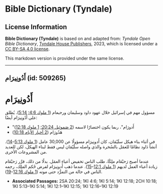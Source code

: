 # Bible Dictionary (Tyndale)

## License Information

**Bible Dictionary (Tyndale)** is based on and adapted from: _Tyndale Open Bible Dictionary_, [Tyndale House Publishers](https://tyndaleopenresources.com/), 2023, which is licensed under a [CC BY-SA 4.0 license](https://creativecommons.org/licenses/by-sa/4.0/legalcode.en).

This markdown version is provided under the same license.



--------------------------------

## أَدُونِيرَام (id: 509265)

أَدُونِيرَام
============

مسؤول مهم في إسرائيل خلال عهود داود وسليمان ورحبعام ([1 ملوك 4:6؛](https://ref.ly/1Kgs4:6) [5:14](https://ref.ly/1Kgs5:14)). يُطلق على أَدُونِيرَام أيضًا:

* "أَدورَام"، ربما يكون اختصارًا لاسمه ([2 صَموئِيل 20:24؛](https://ref.ly/2Sam20:24) [1 ملوك 12:18](https://ref.ly/1Kgs12:18))
* هَدُورَام ([2 أخبار الأيام 10:18](https://ref.ly/2Chr10:18))

في أثناء بناء هيكل سلَيْمَان، كان أَدونِيرَام مسؤولًا عن 30,000 عامل ([1 ملوك 5:13](https://ref.ly/1Kgs5:13-1Kgs5:14)–[14](https://ref.ly/1Kgs5:13-1Kgs5:14)). أنشأ دَاود نظامًا للعمَل بالسُخرة والذي واصله سلَيْمَان ليس فقط لبناء الهيكل، لكن للعديد من المشروعات الأخرى.

عندما أصبح رَحبْعَام ملِكًا، طلب الناس تخفيض أعباء العمَل. بدلًا من ذلك، قرَّر رَحبْعَام زيادة أعباء العمل لديهم ([1 ملوك 12:1](https://ref.ly/1Kgs12:1-1Kgs12:15)–[15](https://ref.ly/1Kgs12:1-1Kgs12:15)). عندما ذهب أَدونِيرَام لفرض حُكم الملِك، رجمه الناس في حالة من التمرُّد حتى موته ([1 ملوك 12:16](https://ref.ly/1Kgs12:16-1Kgs12:19)–[19](https://ref.ly/1Kgs12:16-1Kgs12:19)).

* **Associated Passages:** 2SA 20:24; 1KI 4:6; 1KI 5:14; 1KI 12:18; 2CH 10:18; 1KI 5:13–1KI 5:14; 1KI 12:1–1KI 12:15; 1KI 12:16–1KI 12:19

